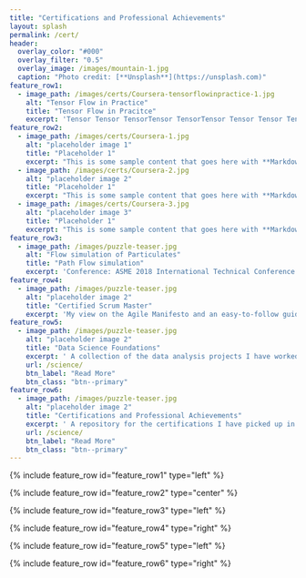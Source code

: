 ```yaml
---
title: "Certifications and Professional Achievements"
layout: splash
permalink: /cert/
header:
  overlay_color: "#000"
  overlay_filter: "0.5"
  overlay_image: /images/mountain-1.jpg
  caption: "Photo credit: [**Unsplash**](https://unsplash.com)"
feature_row1:
  - image_path: /images/certs/Coursera-tensorflowinpractice-1.jpg
    alt: "Tensor Flow in Practice"
    title: "Tensor Flow in Pracitce"
    excerpt: 'Tensor Tensor TensorTensor TensorTensor Tensor Tensor Tensor'
feature_row2:
  - image_path: /images/certs/Coursera-1.jpg
    alt: "placeholder image 1"
    title: "Placeholder 1"
    excerpt: "This is some sample content that goes here with **Markdown** formatting."
  - image_path: /images/certs/Coursera-2.jpg
    alt: "placeholder image 2"
    title: "Placeholder 1"
    excerpt: "This is some sample content that goes here with **Markdown** formatting."
  - image_path: /images/certs/Coursera-3.jpg
    alt: "placeholder image 3"
    title: "Placeholder 1"
    excerpt: "This is some sample content that goes here with **Markdown** formatting."
feature_row3:
  - image_path: /images/puzzle-teaser.jpg
    alt: "Flow simulation of Particulates"
    title: "Path Flow simulation"
    excerpt: 'Conference: ASME 2018 International Technical Conference and Exhibition on Packaging and Integration of Electronic and Photonic Microsystems'
feature_row4:
  - image_path: /images/puzzle-teaser.jpg
    alt: "placeholder image 2"
    title: "Certified Scrum Master"
    excerpt: 'My view on the Agile Manifesto and an easy-to-follow guide I have used on the agile methodology.'
feature_row5:
  - image_path: /images/puzzle-teaser.jpg
    alt: "placeholder image 2"
    title: "Data Science Foundations"
    excerpt: ' A collection of the data analysis projects I have worked on in the past.'
    url: /science/
    btn_label: "Read More"
    btn_class: "btn--primary"
feature_row6:
  - image_path: /images/puzzle-teaser.jpg
    alt: "placeholder image 2"
    title: "Certifications and Professional Achievements"
    excerpt: ' A repository for the certifications I have picked up in the past.'
    url: /science/
    btn_label: "Read More"
    btn_class: "btn--primary"
---
```


{% include feature_row id="feature_row1" type="left" %}

{% include feature_row id="feature_row2" type="center" %}

{% include feature_row id="feature_row3" type="left" %}

{% include feature_row id="feature_row4" type="right" %}

{% include feature_row id="feature_row5" type="left" %}

{% include feature_row id="feature_row6" type="right" %}
